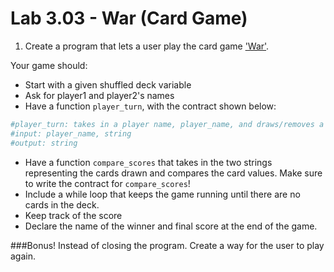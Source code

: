 # Lab 3.03 - War (Card Game)

1) Create a program that lets a user play the card game ['War'](http://www.pagat.com/war/war.html). 

Your game should: 

* Start with a given shuffled deck variable
* Ask for player1 and player2's names
* Have a function `player_turn`, with the contract shown below:

```python
#player_turn: takes in a player name, player_name, and draws/removes a card from the deck, prints "user drew card x", and returns the value 
#input: player_name, string 
#output: string
```
* Have a function `compare_scores` that takes in the two strings representing the cards drawn and compares the card values. Make sure to write the contract for `compare_scores`!
* Include a while loop that keeps the game running until there are no cards in the deck.
* Keep track of the score
* Declare the name of the winner and final score at the end of the game.


###Bonus!
Instead of closing the program. Create a way for the user to play again.